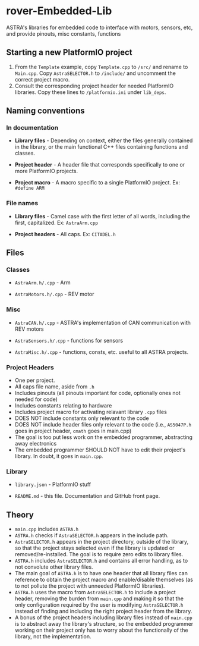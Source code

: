 # rover-Embedded-Lib

ASTRA's libraries for embedded code to interface with motors, sensors, etc, and provide pinouts, misc
constants, functions

## Starting a new PlatformIO project

  1. From the `Template` example, copy `Template.cpp` to `/src/` and rename to `Main.cpp`.
  Copy `AstraSELECTOR.h` to `/include/` and uncomment the correct project macro.
  2. Consult the corresponding project header for needed PlatformIO libraries.
  Copy these lines to `/platformio.ini` under `lib_deps`.

## Naming conventions

### In documentation

- **Library files** - Depending on context, either the files generally contained in the library,
or the main functional C++ files containing functions and classes.

- **Project header** - A header file that corresponds specifically to one or more PlatformIO projects.

- **Project macro** - A macro specific to a single PlatformIO project. Ex: `#define ARM`

### File names

- **Library files** - Camel case with the first letter of all words, including the first, capitalized. Ex: `AstraArm.cpp`

- **Project headers** - All caps. Ex: `CITADEL.h`

## Files

### Classes

- `AstraArm.h/.cpp` - Arm

- `AstraMotors.h/.cpp` - REV motor

### Misc

- `AstraCAN.h/.cpp` - ASTRA's implementation of CAN communication with REV motors

- `AstraSensors.h/.cpp` - functions for sensors

- `AstraMisc.h/.cpp` - functions, consts, etc. useful to all ASTRA projects.

### Project Headers

- One per project.
- All caps file name, aside from `.h`
- Includes pinouts (all pinouts important for code, optionally ones not needed for code)
- Includes constants relating to hardware
- Includes project macro for activating relavant library `.cpp` files
- DOES NOT include constants only relevant to the code
- DOES NOT include header files only relevant to the code (i.e., `AS5047P.h` goes in project header, `cmath` goes in main.cpp)
- The goal is too put less work on the embedded programmer, abstracting away electronics
- The embedded programmer SHOULD NOT have to edit their project's library. In doubt, it goes in `main.cpp`.

### Library

- `library.json` - PlatformIO stuff

- `README.md` - this file. Documentation and GitHub front page.

## Theory

- `main.cpp` includes `ASTRA.h`
- `ASTRA.h` checks if `AstraSELECTOR.h` appears in the include path.
- `AstraSELECTOR.h` appears in the project directory, outside of the library, so that the project stays selected
even if the library is updated or removed/re-installed. The goal is to require zero edits to library files.
- `ASTRA.h` includes `AstraSELECTOR.h` and contains all error handling, as to not convolute other library files.
- The main goal of `ASTRA.h` is to have one header that all library files can reference to obtain the project macro
and enable/disable themselves (as to not pollute the project with unneeded PlatformIO libraries).
- `ASTRA.h` uses the macro from `AstraSELECTOR.h` to include a project header, removing the burden from `main.cpp`
and making it so that the only configuration required by the user is modifying `AstraSELECTOR.h` instead of finding
and including the right project header from the library.
- A bonus of the project headers including library files instead of `main.cpp` is to abstract away the library's
structure, so the embedded programmer working on their project only has to worry about the functionally of the library,
not the implementation.
